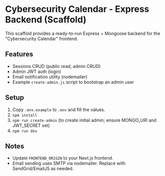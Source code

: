 # Cybersecurity Calendar - Express Backend (Scaffold)

This scaffold provides a ready-to-run Express + Mongoose backend for the "Cybersecurity Calendar" frontend.

## Features
- Sessions CRUD (public read, admin CRUD)
- Admin JWT auth (login)
- Email notification utility (nodemailer)
- Example `create-admin.js` script to bootstrap an admin user

## Setup
1. Copy `.env.example` to `.env` and fill the values.
2. `npm install`
3. `npm run create-admin` (to create initial admin; ensure MONGO_URI and JWT_SECRET set)
4. `npm run dev`

## Notes
- Update `FRONTEND_ORIGIN` to your Next.js frontend.
- Email sending uses SMTP via nodemailer. Replace with SendGrid/EmailJS as needed.
